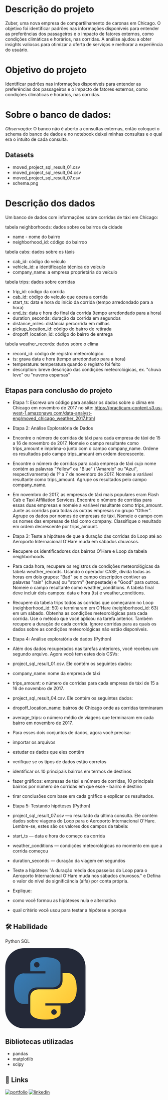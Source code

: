 # Descrição do projeto
Zuber, uma nova empresa de compartilhamento de caronas em Chicago. O objetivo foi identificar padrões nas informações disponíveis para entender as preferências dos passageiros e o impacto de fatores externos, como condições climáticas e horários, nas corridas. A análise ajudou a obter insights valiosos para otimizar a oferta de serviços e melhorar a experiência do usuário.

# Objetivo do projeto
Identificar padrões nas informações disponíveis para entender as preferências dos passageiros e o impacto de fatores externos, como condições climáticas e horários, nas corridas.

# Sobre o banco de dados:
*Observação*: O banco não é aberto a consultas externas, então coloquei o schema do banco de dados e no notebook deixei minhas consultas e o qual era o intuito de cada consulta.

## Datasets
- moved_project_sql_result_01.csv
- moved_project_sql_result_04.csv
- moved_project_sql_result_07.csv
- schema.png

# Descrição dos dados

Um banco de dados com informações sobre corridas de táxi em Chicago:

tabela neighborhoods: dados sobre os bairros da cidade

- name - nome do bairro
- neighborhood_id: código do bairroo

tabela cabs: dados sobre os táxis

- cab_id: código do veículo
- vehicle_id: a identificação técnica do veículo
- company_name: a empresa proprietária do veículo

tabela trips: dados sobre corridas

- trip_id: código da corrida
- cab_id: código do veículo que opera a corrida
- start_ts: data e hora do início da corrida (tempo arredondado para a hora)
- end_ts: data e hora do final da corrida (tempo arredondado para a hora)
- duration_seconds: duração da corrida em segundos
- distance_miles: distância percorrida em milhas
- pickup_location_id: código do bairro de retirada
- dropoff_location_id: código do bairro de entrega

tabela weather_records: dados sobre o clima

- record_id: código de registro meteorológico
- ts: grava data e hora (tempo arredondado para a hora)
- temperature: temperatura quando o registro foi feito
- description: breve descrição das condições meteorológicas, ex. "chuva leve" ou "nuvens esparsas"

## Etapas para conclusão do projeto

- Etapa 1:  Escreva um código para analisar os dados sobre o clima em Chicago em novembro de 2017 no site: https://practicum-content.s3.us-west-1.amazonaws.com/data-analyst-eng/moved_chicago_weather_2017.html
- Etapa 2: Análise Exploratória de Dados
- Encontre o número de corridas de táxi para cada empresa de táxi de 15 a 16 de novembro de 2017. Nomeie o campo resultante como trips_amount e imprima-o junto com o campo company_name. Ordene os resultados pelo campo trips_amount em ordem decrescente.
- Encontre o número de corridas para cada empresa de táxi cujo nome contém as palavras "Yellow" ou "Blue" ("Amarelo" ou "Azul", respectivamente) de 1º a 7 de novembro de 2017. Nomeie a variável resultante como trips_amount. Agrupe os resultados pelo campo company_name.
- Em novembro de 2017, as empresas de táxi mais populares eram Flash Cab e Taxi Affiliation Services. Encontre o número de corridas para essas duas empresas e nomeie a variável resultante como trips_amount. Junte as corridas para todas as outras empresas no grupo "Other". Agrupe os dados por nomes de empresas de táxi. Nomeie o campo com os nomes das empresas de táxi como company. Classifique o resultado em ordem decrescente por trips_amount.

- Etapa 3: Teste a hipótese de que a duração das corridas do Loop até ao Aeroporto Internacional O'Hare muda em sábados chuvosos.
- Recupere os identificadores dos bairros O'Hare e Loop da tabela neighborhoods.
- Para cada hora, recupere os registros de condições meteorológicas da tabela weather_records. Usando o operador CASE, divida todas as horas em dois grupos: "Bad" se o campo description contiver as palavras "rain" (chuva) ou "storm" (tempestade) e "Good" para outros. Nomeie o campo resultante como weather_conditions. A tabela final deve incluir dois campos: data e hora (ts) e weather_conditions.
- Recupere da tabela trips todos as corridas que começaram no Loop (neighborhood_id: 50) e terminaram em O'Hare (neighborhood_id: 63) em um sábado. Obtenha as condições meteorológicas para cada corrida. Use o método que você aplicou na tarefa anterior. Também recupere a duração de cada corrida. Ignore corridas para as quais os dados sobre as condições meteorológicas não estão disponíveis.
  
- Etapa 4: Análise exploratória de dados (Python)
- Além dos dados recuperados nas tarefas anteriores, você recebeu um segundo arquivo. Agora você tem estes dois CSVs:
- project_sql_result_01.csv. Ele contém os seguintes dados:
- company_name: nome da empresa de táxi
- trips_amount: o número de corridas para cada empresa de táxi de 15 a 16 de novembro de 2017.
- project_sql_result_04.csv. Ele contém os seguintes dados:
- dropoff_location_name: bairros de Chicago onde as corridas terminaram
- average_trips: o número médio de viagens que terminaram em cada bairro em novembro de 2017.
- Para esses dois conjuntos de dados, agora você precisa:
- importar os arquivos
- estudar os dados que eles contêm
- verifique se os tipos de dados estão corretos
- identificar os 10 principais bairros em termos de destinos
- fazer gráficos: empresas de táxi e número de corridas, 10 principais bairros por número de corridas em que esse - bairro é destino
- tirar conclusões com base em cada gráfico e explicar os resultados.

- Etapa 5: Testando hipóteses (Python)
- project_sql_result_07.csv —o resultado da última consulta. Ele contém dados sobre viagens do Loop para o Aeroporto Internacional O'Hare. Lembre-se, estes são os valores dos campos da tabela:

- start_ts — data e hora do começo da corrida
- weather_conditions — condições meteorológicas no momento em que a corrida começou
- duration_seconds — duração da viagem em segundos
- Teste a hipótese: "A duração média dos passeios do Loop para o Aeroporto Internacional O'Hare muda nos sábados chuvosos."  e  Defina o valor do nível de significância (alfa) por conta própria.
- Explique:
- como você formou as hipóteses nula e alternativa
- qual critério você usou para testar a hipótese e porque

## 🛠 Habilidade
Python
SQL

<svg xmlns="http://www.w3.org/2000/svg" width="256" height="256" fill="none" viewBox="0 0 256 256"><rect width="256" height="256" fill="#242938" rx="60"/><path fill="url(#paint0_linear_2_47)" d="M127.279 29C76.5066 29 79.6772 51.018 79.6772 51.018L79.7338 73.8284H128.185V80.6772H60.4893C60.4893 80.6772 28 76.9926 28 128.222C28 179.452 56.3573 177.636 56.3573 177.636H73.2812V153.863C73.2812 153.863 72.369 125.506 101.186 125.506H149.24C149.24 125.506 176.239 125.942 176.239 99.4123V55.5461C176.239 55.5461 180.338 29 127.279 29ZM100.563 44.339C105.384 44.339 109.28 48.2351 109.28 53.0556C109.28 57.8761 105.384 61.7723 100.563 61.7723C95.7426 61.7723 91.8465 57.8761 91.8465 53.0556C91.8465 48.2351 95.7426 44.339 100.563 44.339Z"/><path fill="url(#paint1_linear_2_47)" d="M128.721 227.958C179.493 227.958 176.323 205.941 176.323 205.941L176.266 183.13H127.815V176.281H195.511C195.511 176.281 228 179.966 228 128.736C228 77.5062 199.643 79.323 199.643 79.323H182.719V103.096C182.719 103.096 183.631 131.453 154.814 131.453H106.76C106.76 131.453 79.7607 131.016 79.7607 157.546V201.412C79.7607 201.412 75.6615 227.958 128.721 227.958ZM155.437 212.619C150.616 212.619 146.72 208.723 146.72 203.903C146.72 199.082 150.616 195.186 155.437 195.186C160.257 195.186 164.154 199.082 164.154 203.903C164.154 208.723 160.257 212.619 155.437 212.619Z"/><defs><linearGradient id="paint0_linear_2_47" x1="47.22" x2="146.333" y1="46.896" y2="145.02" gradientUnits="userSpaceOnUse"><stop stop-color="#387EB8"/><stop offset="1" stop-color="#366994"/></linearGradient><linearGradient id="paint1_linear_2_47" x1="108.056" x2="214.492" y1="109.905" y2="210.522" gradientUnits="userSpaceOnUse"><stop stop-color="#FFE052"/><stop offset="1" stop-color="#FFC331"/></linearGradient></defs></svg>




## Bibliotecas utilizadas
- pandas 
- matplotlib
- scipy

## 🔗 Links
[![portfolio](https://img.shields.io/badge/my_portfolio-000?style=for-the-badge&logo=ko-fi&logoColor=white)](https://github.com/Oliverrafael
)
[![linkedin](https://img.shields.io/badge/linkedin-0A66C2?style=for-the-badge&logo=linkedin&logoColor=white)](https://www.linkedin.com/in/rafael-oliveira-528400335/
)
